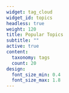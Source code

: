 ```yaml
---
widget: tag_cloud
widget_id: topics
headless: true
weight: 120
title: Popular Topics
subtitle: ""
active: true
content:
  taxonomy: tags
  count: 20
design:
  font_size_min: 0.4
  font_size_max: 1.8
---
```

